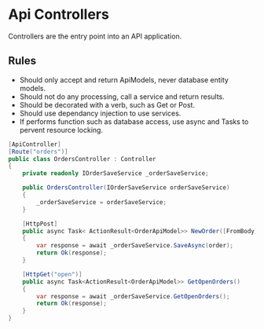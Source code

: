 # Api Controllers

Controllers are the entry point into an API application.

## Rules
* Should only accept and return ApiModels, never database entity models.
* Should not do any processing, call a service and return results.
* Should be decorated with a verb, such as Get or Post.
* Should use dependancy injection to use services.
* If performs function such as database access, use async and Tasks to pervent resource locking.


```c#
[ApiController]
[Route("orders")]
public class OrdersController : Controller
{
    private readonly IOrderSaveService _orderSaveService;

    public OrdersController(IOrderSaveService orderSaveService)
    {
        _orderSaveService = orderSaveService;
    }

    [HttpPost]
    public async Task< ActionResult<OrderApiModel>> NewOrder([FromBody] OrderApiModel order)
    {
        var response = await _orderSaveService.SaveAsync(order);
        return Ok(response);
    }

    [HttpGet("open")]
    public async Task<ActionResult<OrderApiModel>> GetOpenOrders()
    {
        var response = await _orderSaveService.GetOpenOrders();
        return Ok(response);
    }
}
```